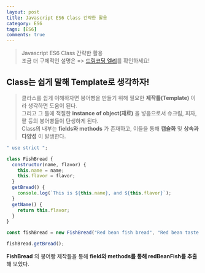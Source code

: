 ```yaml
---
layout: post
title: Javascript ES6 Class 간략한 활용
category: ES6
tags: [ES6]
comments: true
---
```


> Javascript ES6 Class 간략한 활용<br>
> 조금 더 구체적인 설명은 => [드림코딩 엘리](https://www.youtube.com/watch?v=_DLhUBWsRtw)를 확인하세요!<br>

## Class는 쉽게 말해 Template로 생각하자!

> 클라스를 쉽게 이해하자면 붕어빵을  만들기 위해 필요한 __제작틀(Template)__ 이라 생각하면 도움이 된다.<br>
> 그리고 그 틀에 적절한 __instance of object(재료)__ 을 넣음으로서 슈크림, 피자, 팥 등의 붕어빵들이 탄생하게 된다.<br>
> Class의 내부는 __fields와 methods__ 가 존재하고, 이들을 통해 __캡슐화__ 및 __상속과 다양성__ 이 발생한다.<br>

```javascript
" use strict ";

class FishBread {
  constructor(name, flavor) {
    this.name = name;
    this.flavor = flavor;
  }
  getBread() {
    console.log(`This is ${this.name}, and ${this.flavor}`);
  }
  getName() {
    return this.flavor;
  }
}

const fishBread = new FishBread("Red bean fish bread", "Red bean taste !");

fishBread.getBread();
```

__FishBread__ 의 붕어빵 제작틀을 통해 __field와 methods를 통해 redBeanFish를 추출__ 해 보았다.